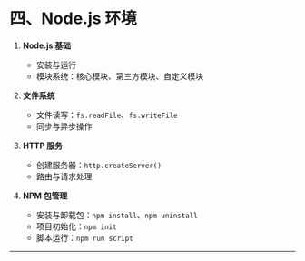 # **四、Node.js 环境**

1. **Node.js 基础**
   - 安装与运行
   - 模块系统：核心模块、第三方模块、自定义模块

2. **文件系统**
   - 文件读写：`fs.readFile`、`fs.writeFile`
   - 同步与异步操作

3. **HTTP 服务**
   - 创建服务器：`http.createServer()`
   - 路由与请求处理

4. **NPM 包管理**
   - 安装与卸载包：`npm install`、`npm uninstall`
   - 项目初始化：`npm init`
   - 脚本运行：`npm run script`

---